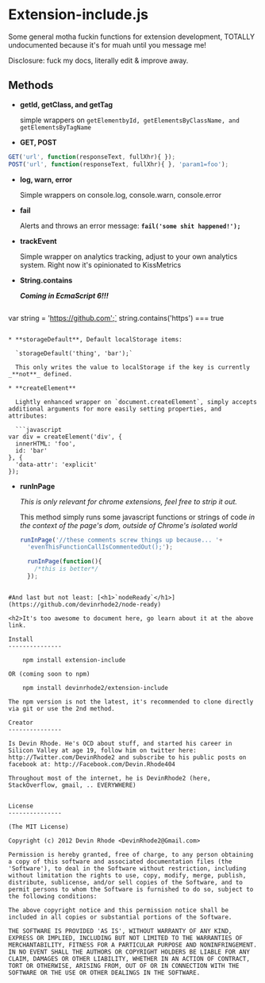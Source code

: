 Extension-include.js
=================

Some general motha fuckin functions for extension development, TOTALLY undocumented because it's for muah until you message me!

Disclosure: fuck my docs, literally edit & improve away.

Methods
---------------

* **getId, getClass, and getTag**

  simple wrappers on `getElementbyId, getElementsByClassName, and getElementsByTagName`

*  **GET, POST**

  ```javascript
GET('url', function(responseText, fullXhr){ });
POST('url', function(responseText, fullXhr){ }, 'param1=foo');
```

* **log, warn, error**

  Simple wrappers on console.log, console.warn, console.error

* **fail**

  Alerts and throws an error message: **`fail('some shit happened!');`**

* **trackEvent**

  Simple wrapper on analytics tracking, adjust to your own analytics system. Right now it's opinionated to KissMetrics

* **String.contains**

  **_Coming in EcmaScript 6!!!_**
  
  ```javascript
var string = 'https://github.com';`
string.contains('https') === true
```

* **storageDefault**, Default localStorage items:

  `storageDefault('thing', 'bar');`

  This only writes the value to localStorage if the key is currently _**not**_ defined.

* **createElement**

  Lightly enhanced wrapper on `document.createElement`, simply accepts additional arguments for more easily setting properties, and attributes:

  ```javascript
var div = createElement('div', {
  innerHTML: 'foo', 
  id: 'bar'
}, {
  'data-attr': 'explicit'
});
```

* **runInPage**
  
  _This is only relevant for chrome extensions, feel free to strip it out._
  
  This method simply runs some javascript functions or strings of code _in the context of the page's dom, outside of Chrome's isolated world_

  ```javascript
  runInPage('//these comments screw things up because... '+
    'evenThisFunctionCallIsCommentedOut();');

    runInPage(function(){
      /*this is better*/
    });
```

#And last but not least: [<h1>`nodeReady`</h1>](https://github.com/devinrhode2/node-ready)

<h2>It's too awesome to document here, go learn about it at the above link.

Install
---------------

    npm install extension-include

OR (coming soon to npm)
    
    npm install devinrhode2/extension-include

The npm version is not the latest, it's recommended to clone directly via git or use the 2nd method.

Creator
---------------

Is Devin Rhode. He's OCD about stuff, and started his career in Silicon Valley at age 19, follow him on twitter here: http://Twitter.com/DevinRhode2 and subscribe to his public posts on facebook at: http://Facebook.com/Devin.Rhode404

Throughout most of the internet, he is DevinRhode2 (here, StackOverflow, gmail, .. EVERYWHERE)


License
---------------

(The MIT License)

Copyright (c) 2012 Devin Rhode <DevinRhode2@Gmail.com>

Permission is hereby granted, free of charge, to any person obtaining a copy of this software and associated documentation files (the 'Software'), to deal in the Software without restriction, including without limitation the rights to use, copy, modify, merge, publish, distribute, sublicense, and/or sell copies of the Software, and to permit persons to whom the Software is furnished to do so, subject to the following conditions:

The above copyright notice and this permission notice shall be included in all copies or substantial portions of the Software.

THE SOFTWARE IS PROVIDED 'AS IS', WITHOUT WARRANTY OF ANY KIND, EXPRESS OR IMPLIED, INCLUDING BUT NOT LIMITED TO THE WARRANTIES OF MERCHANTABILITY, FITNESS FOR A PARTICULAR PURPOSE AND NONINFRINGEMENT. IN NO EVENT SHALL THE AUTHORS OR COPYRIGHT HOLDERS BE LIABLE FOR ANY CLAIM, DAMAGES OR OTHER LIABILITY, WHETHER IN AN ACTION OF CONTRACT, TORT OR OTHERWISE, ARISING FROM, OUT OF OR IN CONNECTION WITH THE SOFTWARE OR THE USE OR OTHER DEALINGS IN THE SOFTWARE.